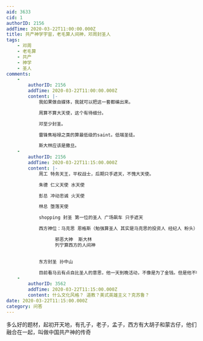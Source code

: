```yaml
---
aid: 3633
cid: 1
authorID: 2156
addTime: 2020-03-22T11:00:00.000Z
title: 共产神学宇宙，老毛算人间神，邓周封圣人
tags:
    - 邓周
    - 老毛算
    - 共产
    - 神学
    - 圣人
comments:
    -
        authorID: 2156
        addTime: 2020-03-22T11:00:00.000Z
        content: |-
            我如果做自媒体，我就可以把这一套都编出来。

            周算不算大天使，这个有待细分。

            邓至少封圣。

            雷锋焦裕禄之类的算最低级的saint。低端圣徒。

            斯大林应该是撒旦。
    -
        authorID: 2156
        addTime: 2020-03-22T11:15:00.000Z
        content: |-
            周工 特务天王，平权战士，后期只手遮天，不愧大天使。

            朱德 仁义天使 水天使

            彭总 冲动忠诚 火天使

            林总 堕落天使

            shopping 封圣 第一位的圣人 广场飙车 只手遮天

            西方神位：马克思 恩格斯（勉强算圣人 其实是马克思的投资人 经纪人 粉头）

                  邪恶大神  斯大林 
                  列宁算西方的人间神 
                

            东方封圣 孙中山

            目前看马云有点自比圣人的意思，他一天到晚活动，不像是为了金钱。但是他不够格啊。
    -
        authorID: 3562
        addTime: 2020-03-22T11:15:00.000Z
        content: 什么文化风格？ 道教？美式英雄主义？克苏鲁？
date: 2020-03-22T11:15:00.000Z
category: 问答
---
```


多么好的题材，起初开天地，有孔子，老子，孟子，西方有大胡子和蒙古仔，他们融合在一起，叫做中国共产神的传奇
